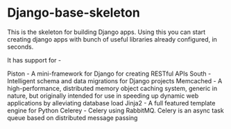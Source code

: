 Django-base-skeleton
====================

This is the skeleton for building Django apps. 
Using this you can start creating django apps with bunch of useful libraries already configured, in seconds.

It has support for -

Piston - A mini-framework for Django for creating RESTful APIs
South - Intelligent schema and data migrations for Django projects
Memcached - A high-performance, distributed memory object caching system, generic in nature, but originally intended for use in speeding up dynamic web applications by alleviating database load
Jinja2 - A full featured template engine for Python
Celerey - Celery using RabbitMQ. Celery is an async task queue based on distributed message passing
